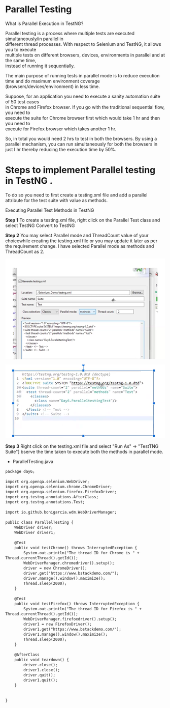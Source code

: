 # Parallel Testing
What is Parallel Execution in TestNG?

Parallel testing is a process where multiple tests are executed simultaneously/in parallel in  
different thread processes. With respect to Selenium and TestNG, it allows you to execute  
multiple tests on different browsers, devices, environments in parallel and at the same time,  
instead of running it sequentially.  

The main purpose of running tests in parallel mode is to reduce execution time and do 
maximum environment coverage (browsers/devices/environment) in less time.  

Suppose, for an application you need to execute a sanity automation suite of 50 test cases  
in Chrome and Firefox browser. If you go with the traditional sequential flow, you need to  
execute the suite for Chrome browser first which would take 1 hr and then you need to  
execute for Firefox browser which takes another 1 hr.

So, in total you would need 2 hrs to test in both the browsers. By using a parallel
mechanism, you can run simultaneously for both the browsers in just I hr thereby reducing
the execution time by 50%.

# Steps to implement Parallel testing in TestNG .
To do so you need to first create a testing.xml file and add a parallel attribute for the
test suite with value as methods.

Executing Parallel Test Methods in TestNG

**Step 1** To create a testing.xml file, right click on the Parallel Test class and select TestNG
Convert to TestNG

**Step 2** You may select Parallel mode and ThreadCount value of your choicewhile creating
the testing.xml file or you may update it later as per the requirement change. I have
selected Parallel mode as methods and ThreadCount as 2.

![parallel testing](image-21.png)

![parallel testing](image-22.png)

**Step 3** Right click on the testing.xml file and select "Run As" -> "TestTNG Suite"]
bserve the time taken to execute both the methods in parallel mode.

* ParallelTesting.java
```
package day6;

import org.openqa.selenium.WebDriver;
import org.openqa.selenium.chrome.ChromeDriver;
import org.openqa.selenium.firefox.FirefoxDriver;
import org.testng.annotations.AfterClass;
import org.testng.annotations.Test;

import io.github.bonigarcia.wdm.WebDriverManager;

public class ParallelTesting {
	WebDriver driver;
	WebDriver driver1;
	
	@Test
	public void testChrome() throws InterruptedException {
		System.out.println("The thread ID for Chrome is " + Thread.currentThread().getId());
		WebDriverManager.chromedriver().setup();
		driver = new ChromeDriver();
		driver.get("https://www.bstackdemo.com/");
		driver.manage().window().maximize();
		Thread.sleep(2000);
	}
	
	@Test
	public void testFirefox() throws InterruptedException {
		System.out.println("The thread ID for Firefox is " + Thread.currentThread().getId());
		WebDriverManager.firefoxdriver().setup();
		driver1 = new FirefoxDriver();
		driver1.get("https://www.bstackdemo.com/");
		driver1.manage().window().maximize();
		Thread.sleep(2000);
	}
	
	@AfterClass
	public void teardown() {
		driver.close();
		driver1.close();
		driver.quit();
		driver1.quit();
	}
	
	
}

```